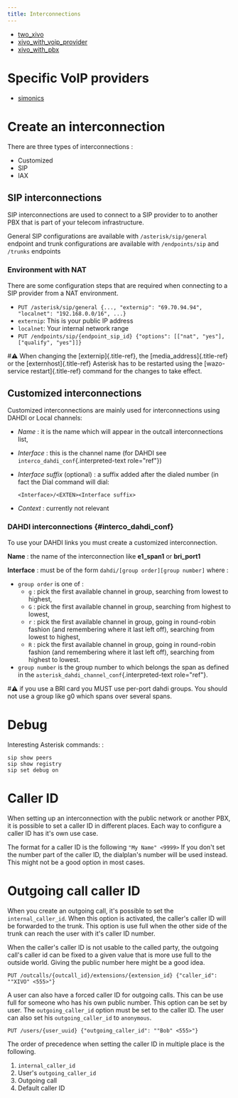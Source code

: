 ```yaml
---
title: Interconnections
---
```


- [two_xivo](two_xivo)
- [xivo_with_voip_provider](xivo_with_voip_provider)
- [xivo_with_pbx](xivo_with_pbx)

Specific VoIP providers
=======================

- [simonics](simonics)

Create an interconnection
=========================

There are three types of interconnections :

-   Customized
-   SIP
-   IAX

SIP interconnections
--------------------

SIP interconnections are used to connect to a SIP provider to to another
PBX that is part of your telecom infrastructure.

General SIP configurations are available with `/asterisk/sip/general`
endpoint and trunk configurations are available with `/endpoints/sip`
and `/trunks` endpoints

### Environment with NAT

There are some configuration steps that are required when connecting to
a SIP provider from a NAT environment.

-   `PUT /asterisk/sip/general {..., "externip": "69.70.94.94", "localnet": "192.168.0.0/16", ...}`
-   `externip`: This is your public IP address
-   `localnet`: Your internal network range
-   `PUT /endpoints/sip/{endpoint_sip_id} {"options": [["nat", "yes"], ["qualify", "yes"]]}`

#:warning: When changing the [externip]{.title-ref}, the
[media_address]{.title-ref} or the [externhost]{.title-ref} Asterisk
has to be restarted using the [wazo-service restart]{.title-ref} command
for the changes to take effect.

Customized interconnections
---------------------------

Customized interconnections are mainly used for interconnections using
DAHDI or Local channels:

-   *Name* : it is the name which will appear in the outcall
    interconnections list,
-   *Interface* : this is the channel name (for DAHDI see
    `interco_dahdi_conf`{.interpreted-text role="ref"})
-   *Interface suffix* (optional) : a suffix added after the dialed
    number (in fact the Dial command will dial:

        <Interface>/<EXTEN><Interface suffix>

-   *Context* : currently not relevant

### DAHDI interconnections {#interco_dahdi_conf}

To use your DAHDI links you must create a customized interconnection.

**Name** : the name of the interconnection like **e1_span1** or
**bri_port1**

**Interface** : must be of the form `dahdi/[group order][group number]`
where :

-   `group order` is one of :
    -   `g` : pick the first available channel in group, searching from
        lowest to highest,
    -   `G` : pick the first available channel in group, searching from
        highest to lowest,
    -   `r` : pick the first available channel in group, going in
        round-robin fashion (and remembering where it last left off),
        searching from lowest to highest,
    -   `R` : pick the first available channel in group, going in
        round-robin fashion (and remembering where it last left off),
        searching from highest to lowest.
-   `group number` is the group number to which belongs the span as
    defined in the `asterisk_dahdi_channel_conf`{.interpreted-text
    role="ref"}.

#:warning: if you use a BRI card you MUST use per-port dahdi groups. You should not
use a group like g0 which spans over several spans.

Debug
=====

Interesting Asterisk commands: :

    sip show peers
    sip show registry
    sip set debug on

Caller ID
=========

When setting up an interconnection with the public network or another
PBX, it is possible to set a caller ID in different places. Each way to
configure a caller ID has it's own use case.

The format for a caller ID is the following `"My Name" <9999>` If you
don't set the number part of the caller ID, the dialplan's number will
be used instead. This might not be a good option in most cases.

Outgoing call caller ID
=======================

When you create an outgoing call, it's possible to set the
`internal_caller_id`. When this option is activated, the caller's
caller ID will be forwarded to the trunk. This option is use full when
the other side of the trunk can reach the user with it's caller ID
number.

When the caller's caller ID is not usable to the called party, the
outgoing call's caller id can be fixed to a given value that is more
use full to the outside world. Giving the public number here might be a
good idea.

`PUT /outcalls/{outcall_id}/extensions/{extension_id} {"caller_id": ""XIVO" <555>"}`

A user can also have a forced caller ID for outgoing calls. This can be
use full for someone who has his own public number. This option can be
set by user. The `outgoing_caller_id` option must be set to the caller
ID. The user can also set his `outgoing_caller_id` to `anonymous`.

`PUT /users/{user_uuid} {"outgoing_caller_id": ""Bob" <555>"}`

The order of precedence when setting the caller ID in multiple place is
the following.

1.  `internal_caller_id`
2.  User's `outgoing_caller_id`
3.  Outgoing call
4.  Default caller ID
